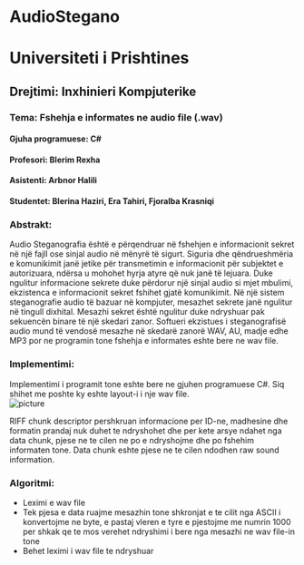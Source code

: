 # AudioStegano
# Universiteti i Prishtines 

## Drejtimi: Inxhinieri Kompjuterike

### Tema: Fshehja e informates ne audio file (.wav)

#### Gjuha programuese: C#

#### Profesori: Blerim Rexha

#### Asistenti: Arbnor Halili

#### Studentet: Blerina Haziri, Era Tahiri, Fjoralba Krasniqi


### Abstrakt:
Audio Steganografia është e përqendruar në fshehjen e informacionit sekret në një fajll ose sinjal audio në mënyrë të sigurt.
Siguria dhe qëndrueshmëria e komunikimit janë jetike për transmetimin e informacionit për subjektet e autorizuara, ndërsa u mohohet hyrja atyre që nuk janë të lejuara.
Duke ngulitur informacione sekrete duke përdorur një sinjal audio si mjet mbulimi, ekzistenca e informacionit sekret fshihet gjatë komunikimit.
Në një sistem steganografie audio të bazuar në kompjuter, mesazhet sekrete janë ngulitur në tingull dixhital.
Mesazhi sekret është ngulitur duke ndryshuar pak sekuencën binare të një skedari zanor.
Softueri ekzistues i steganografisë audio mund të vendosë mesazhe në skedarë zanorë WAV, AU, madje edhe MP3 por ne programin tone fshehja e informates eshte bere ne wav file.


### Implementimi:
Implementimi i programit tone eshte bere ne gjuhen programuese C#. Siq shihet me poshte ky eshte layout-i i nje wav file. <br/>
![picture](http://www.av-rd.com/knowhow/data/img/wav-sound-format.png)

RIFF chunk descriptor pershkruan informacione per ID-ne, madhesine dhe formatin prandaj nuk duhet te ndryshohet dhe per kete arsye ndahet nga data chunk, pjese ne te cilen ne po e ndryshojme dhe po fshehim informaten tone. Data chunk eshte pjese ne te cilen ndodhen raw sound information.

### Algoritmi:
* Leximi e wav file 
* Tek pjesa e data ruajme mesazhin tone shkronjat e te cilit nga ASCII i konvertojme ne byte, e pastaj vleren e tyre e pjestojme me numrin 1000 per shkak qe te mos verehet ndryshimi i bere nga mesazhi ne wav file-in tone
* Behet leximi i wav file te ndryshuar



